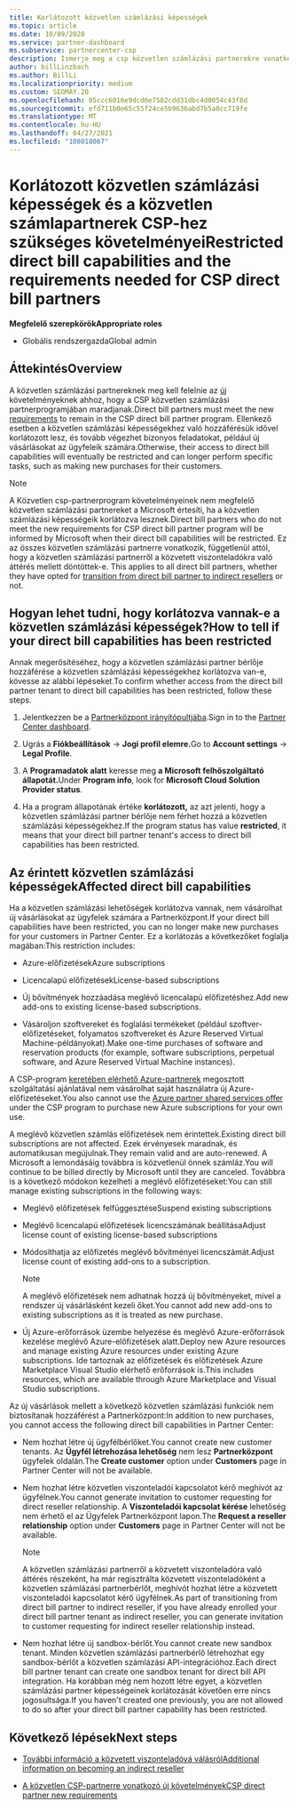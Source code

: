 ```yaml
---
title: Korlátozott közvetlen számlázási képességek
ms.topic: article
ms.date: 10/09/2020
ms.service: partner-dashboard
ms.subservice: partnercenter-csp
description: Ismerje meg a csp közvetlen számlázási partnerekre vonatkozó követelményeit, és hogy mi a helyzet a képességek korlátozásának elkerüléséhez. Derítse ki, hogy korlátozva vannak-e a képességei.
author: billLinzbach
ms.author: BillLi
ms.localizationpriority: medium
ms.custom: SEOMAY.20
ms.openlocfilehash: 05ccc6016e9dcd6e7582cdd31dbc4d0054c43f8d
ms.sourcegitcommit: efd711b0e65c55f24ce5b9636abd7b5a8cc719fe
ms.translationtype: MT
ms.contentlocale: hu-HU
ms.lasthandoff: 04/27/2021
ms.locfileid: "108018067"
---
```

# <a name="restricted-direct-bill-capabilities-and-the-requirements-needed-for-csp-direct-bill-partners"></a><span data-ttu-id="7afd2-104">Korlátozott közvetlen számlázási képességek és a közvetlen számlapartnerek CSP-hez szükséges követelményei</span><span class="sxs-lookup"><span data-stu-id="7afd2-104">Restricted direct bill capabilities and the requirements needed for CSP direct bill partners</span></span>

<span data-ttu-id="7afd2-105">**Megfelelő szerepkörök**</span><span class="sxs-lookup"><span data-stu-id="7afd2-105">**Appropriate roles**</span></span>

- <span data-ttu-id="7afd2-106">Globális rendszergazda</span><span class="sxs-lookup"><span data-stu-id="7afd2-106">Global admin</span></span>

## <a name="overview"></a><span data-ttu-id="7afd2-107">Áttekintés</span><span class="sxs-lookup"><span data-stu-id="7afd2-107">Overview</span></span>

<span data-ttu-id="7afd2-108">A közvetlen számlázási partnereknek meg kell felelnie az [új](direct-partner-new-requirements.md) követelményeknek ahhoz, hogy a CSP közvetlen számlázási partnerprogramjában maradjanak.</span><span class="sxs-lookup"><span data-stu-id="7afd2-108">Direct bill partners must meet the new [requirements](direct-partner-new-requirements.md) to remain in the CSP direct bill partner program.</span></span> <span data-ttu-id="7afd2-109">Ellenkező esetben a közvetlen számlázási képességekhez való hozzáférésük idővel korlátozott lesz, és tovább végezhet bizonyos feladatokat, például új vásárlásokat az ügyfeleik számára.</span><span class="sxs-lookup"><span data-stu-id="7afd2-109">Otherwise, their access to direct bill capabilities will eventually be restricted and can longer perform specific tasks, such as making new purchases for their customers.</span></span>

> [!Note]
> <span data-ttu-id="7afd2-110">A Közvetlen csp-partnerprogram követelményeinek nem megfelelő közvetlen számlázási partnereket a Microsoft értesíti, ha a közvetlen számlázási képességeik korlátozva lesznek.</span><span class="sxs-lookup"><span data-stu-id="7afd2-110">Direct bill partners who do not meet the new requirements for CSP direct bill partner program will be informed by Microsoft when their direct bill capabilities will be restricted.</span></span> <span data-ttu-id="7afd2-111">Ez az összes közvetlen számlázási partnerre vonatkozik, függetlenül attól, hogy a közvetlen számlázási partnerről a közvetett viszonteladókra való áttérés mellett döntöttek-e. [](transition-direct-to-indirect.md)</span><span class="sxs-lookup"><span data-stu-id="7afd2-111">This applies to all direct bill partners, whether they have opted for [transition from direct bill partner to indirect resellers](transition-direct-to-indirect.md) or not.</span></span>  

## <a name="how-to-tell-if-your-direct-bill-capabilities-has-been-restricted"></a><span data-ttu-id="7afd2-112">Hogyan lehet tudni, hogy korlátozva vannak-e a közvetlen számlázási képességek?</span><span class="sxs-lookup"><span data-stu-id="7afd2-112">How to tell if your direct bill capabilities has been restricted</span></span>

<span data-ttu-id="7afd2-113">Annak megerősítéséhez, hogy a közvetlen számlázási partner bérlője hozzáférése a közvetlen számlázási képességekhez korlátozva van-e, kövesse az alábbi lépéseket.</span><span class="sxs-lookup"><span data-stu-id="7afd2-113">To confirm whether access from the direct bill partner tenant to direct bill capabilities has been restricted, follow these steps.</span></span>

1. <span data-ttu-id="7afd2-114">Jelentkezzen be a [Partnerközpont irányítópultjába](https://partner.microsoft.com/dashboard).</span><span class="sxs-lookup"><span data-stu-id="7afd2-114">Sign in to the [Partner Center dashboard](https://partner.microsoft.com/dashboard).</span></span>

2. <span data-ttu-id="7afd2-115">Ugrás a **Fiókbeállítások**  ->  **Jogi profil elemre.**</span><span class="sxs-lookup"><span data-stu-id="7afd2-115">Go to **Account settings** -> **Legal Profile**.</span></span>

3. <span data-ttu-id="7afd2-116">A **Programadatok alatt** keresse meg **a Microsoft felhőszolgáltató állapotát.**</span><span class="sxs-lookup"><span data-stu-id="7afd2-116">Under **Program info**, look for **Microsoft Cloud Solution Provider status**.</span></span>

4. <span data-ttu-id="7afd2-117">Ha a program állapotának értéke **korlátozott,** az azt jelenti, hogy a közvetlen számlázási partner bérlője nem férhet hozzá a közvetlen számlázási képességekhez.</span><span class="sxs-lookup"><span data-stu-id="7afd2-117">If the program status has value **restricted**, it means that your direct bill partner tenant's access to direct bill capabilities has been restricted.</span></span>

## <a name="affected-direct-bill-capabilities"></a><span data-ttu-id="7afd2-118">Az érintett közvetlen számlázási képességek</span><span class="sxs-lookup"><span data-stu-id="7afd2-118">Affected direct bill capabilities</span></span>

<span data-ttu-id="7afd2-119">Ha a közvetlen számlázási lehetőségek korlátozva vannak, nem vásárolhat új vásárlásokat az ügyfelek számára a Partnerközpont.</span><span class="sxs-lookup"><span data-stu-id="7afd2-119">If your direct bill capabilities have been restricted, you can no longer make new purchases for your customers in Partner Center.</span></span> <span data-ttu-id="7afd2-120">Ez a korlátozás a következőket foglalja magában:</span><span class="sxs-lookup"><span data-stu-id="7afd2-120">This restriction includes:</span></span>

- <span data-ttu-id="7afd2-121">Azure-előfizetések</span><span class="sxs-lookup"><span data-stu-id="7afd2-121">Azure subscriptions</span></span>

- <span data-ttu-id="7afd2-122">Licencalapú előfizetések</span><span class="sxs-lookup"><span data-stu-id="7afd2-122">License-based subscriptions</span></span>

- <span data-ttu-id="7afd2-123">Új bővítmények hozzáadása meglévő licencalapú előfizetéshez.</span><span class="sxs-lookup"><span data-stu-id="7afd2-123">Add new add-ons to existing license-based subscriptions.</span></span>

- <span data-ttu-id="7afd2-124">Vásároljon szoftvereket és foglalási termékeket (például szoftver-előfizetéseket, folyamatos szoftvereket és Azure Reserved Virtual Machine-példányokat).</span><span class="sxs-lookup"><span data-stu-id="7afd2-124">Make one-time purchases of software and reservation products (for example, software subscriptions, perpetual software, and Azure Reserved Virtual Machine instances).</span></span>

<span data-ttu-id="7afd2-125">A CSP-program [keretében elérhető Azure-partnerek](shared-services.md) megosztott szolgáltatási ajánlatával nem vásárolhat saját használatra új Azure-előfizetéseket.</span><span class="sxs-lookup"><span data-stu-id="7afd2-125">You also cannot use the [Azure partner shared services offer](shared-services.md) under the CSP program to purchase new Azure subscriptions for your own use.</span></span>

<span data-ttu-id="7afd2-126">A meglévő közvetlen számlás előfizetések nem érintettek.</span><span class="sxs-lookup"><span data-stu-id="7afd2-126">Existing direct bill subscriptions are not affected.</span></span> <span data-ttu-id="7afd2-127">Ezek érvényesek maradnak, és automatikusan megújulnak.</span><span class="sxs-lookup"><span data-stu-id="7afd2-127">They remain valid and are auto-renewed.</span></span> <span data-ttu-id="7afd2-128">A Microsoft a lemondásáig továbbra is közvetlenül önnek számláz.</span><span class="sxs-lookup"><span data-stu-id="7afd2-128">You will continue to be billed directly by Microsoft until they are canceled.</span></span> <span data-ttu-id="7afd2-129">Továbbra is a következő módokon kezelheti a meglévő előfizetéseket:</span><span class="sxs-lookup"><span data-stu-id="7afd2-129">You can still manage existing subscriptions in the following ways:</span></span>

- <span data-ttu-id="7afd2-130">Meglévő előfizetések felfüggesztése</span><span class="sxs-lookup"><span data-stu-id="7afd2-130">Suspend existing subscriptions</span></span>

- <span data-ttu-id="7afd2-131">Meglévő licencalapú előfizetések licencszámának beállítása</span><span class="sxs-lookup"><span data-stu-id="7afd2-131">Adjust license count of existing license-based subscriptions</span></span>

- <span data-ttu-id="7afd2-132">Módosíthatja az előfizetés meglévő bővítményei licencszámát.</span><span class="sxs-lookup"><span data-stu-id="7afd2-132">Adjust license count of existing add-ons to a subscription.</span></span> 

    >[!Note]
    ><span data-ttu-id="7afd2-133">A meglévő előfizetések nem adhatnak hozzá új bővítményeket, mivel a rendszer új vásárlásként kezeli őket.</span><span class="sxs-lookup"><span data-stu-id="7afd2-133">You cannot add new add-ons to existing subscriptions as it is treated as new purchase.</span></span>

- <span data-ttu-id="7afd2-134">Új Azure-erőforrások üzembe helyezése és meglévő Azure-erőforrások kezelése meglévő Azure-előfizetések alatt.</span><span class="sxs-lookup"><span data-stu-id="7afd2-134">Deploy new Azure resources and manage existing Azure resources under existing Azure subscriptions.</span></span> <span data-ttu-id="7afd2-135">Ide tartoznak az előfizetések és előfizetések Azure Marketplace Visual Studio elérhető erőforrások is.</span><span class="sxs-lookup"><span data-stu-id="7afd2-135">This includes resources, which are available through Azure Marketplace and Visual Studio subscriptions.</span></span>

<span data-ttu-id="7afd2-136">Az új vásárlások mellett a következő közvetlen számlázási funkciók nem biztosítanak hozzáférést a Partnerközpont:</span><span class="sxs-lookup"><span data-stu-id="7afd2-136">In addition to new purchases, you cannot access the following direct bill capabilities in Partner Center:</span></span>

- <span data-ttu-id="7afd2-137">Nem hozhat létre új ügyfélbérlőket.</span><span class="sxs-lookup"><span data-stu-id="7afd2-137">You cannot create new customer tenants.</span></span> <span data-ttu-id="7afd2-138">Az **Ügyfél létrehozása lehetőség** nem lesz **Partnerközpont** ügyfelek oldalán.</span><span class="sxs-lookup"><span data-stu-id="7afd2-138">The **Create customer** option under **Customers** page in Partner Center will not be available.</span></span>

- <span data-ttu-id="7afd2-139">Nem hozhat létre közvetlen viszonteladói kapcsolatot kérő meghívót az ügyfélnek.</span><span class="sxs-lookup"><span data-stu-id="7afd2-139">You cannot generate invitation to customer requesting for direct reseller relationship.</span></span> <span data-ttu-id="7afd2-140">A  **Viszonteladói kapcsolat kérése** lehetőség nem érhető el az Ügyfelek Partnerközpont lapon.</span><span class="sxs-lookup"><span data-stu-id="7afd2-140">The **Request a reseller relationship** option under **Customers** page in Partner Center will not be available.</span></span>

    >[!NOTE]
    ><span data-ttu-id="7afd2-141">A közvetlen számlázási partnerről a közvetett viszonteladóra való áttérés részeként, ha már regisztrálta közvetett viszonteladóként a közvetlen számlázási partnerbérlőt, meghívót hozhat létre a közvetett viszonteladói kapcsolatot kérő ügyfélnek.</span><span class="sxs-lookup"><span data-stu-id="7afd2-141">As part of transitioning from direct bill partner to indirect reseller, if you have already enrolled your direct bill partner tenant as indirect reseller, you can generate invitation to customer requesting for indirect reseller relationship instead.</span></span>

- <span data-ttu-id="7afd2-142">Nem hozhat létre új sandbox-bérlőt.</span><span class="sxs-lookup"><span data-stu-id="7afd2-142">You cannot create new sandbox tenant.</span></span> <span data-ttu-id="7afd2-143">Minden közvetlen számlázási partnerbérlő létrehozhat egy sandbox-bérlőt a közvetlen számlázási API-integrációhoz.</span><span class="sxs-lookup"><span data-stu-id="7afd2-143">Each direct bill partner tenant can create one sandbox tenant for direct bill API integration.</span></span> <span data-ttu-id="7afd2-144">Ha korábban még nem hozott létre egyet, a közvetlen számlázási partner képességeinek korlátozását követően erre nincs jogosultsága.</span><span class="sxs-lookup"><span data-stu-id="7afd2-144">If you haven't created one previously, you are not allowed to do so after your direct bill partner capability has been restricted.</span></span>  

## <a name="next-steps"></a><span data-ttu-id="7afd2-145">Következő lépések</span><span class="sxs-lookup"><span data-stu-id="7afd2-145">Next steps</span></span>

- [<span data-ttu-id="7afd2-146">További információ a közvetett viszonteladóvá válásról</span><span class="sxs-lookup"><span data-stu-id="7afd2-146">Additional information on becoming an indirect reseller</span></span>](https://assetsprod.microsoft.com/csp-directbill-to-indirect-transition.pdf)

- [<span data-ttu-id="7afd2-147">A közvetlen CSP-partnerre vonatkozó új követelmények</span><span class="sxs-lookup"><span data-stu-id="7afd2-147">CSP direct partner new requirements</span></span>](direct-partner-new-requirements.md)

